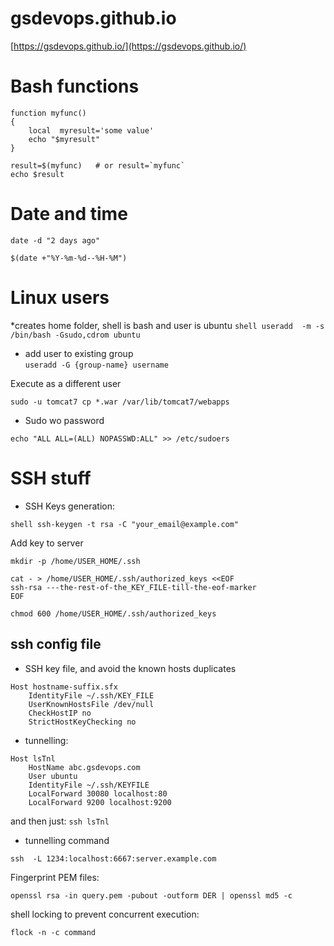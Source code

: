 # gsdevops.github.io
[https://gsdevops.github.io/](https://gsdevops.github.io/)


# Bash functions 

```shell
function myfunc() 
{ 
    local  myresult='some value' 
    echo "$myresult" 
} 
 
result=$(myfunc)   # or result=`myfunc` 
echo $result 

```

# Date and time
```shell
date -d "2 days ago" 

$(date +"%Y-%m-%d--%H-%M") 
```

# Linux users 
*creates home folder, shell is bash and user is ubuntu 
```shell useradd  -m -s /bin/bash -Gsudo,cdrom ubuntu```   
* add user to existing group  
```useradd -G {group-name} username``` 

Execute as a different user 

```
sudo -u tomcat7 cp *.war /var/lib/tomcat7/webapps
```

* Sudo wo password 

```shell 
echo "ALL ALL=(ALL) NOPASSWD:ALL" >> /etc/sudoers
```  
 
 
# SSH stuff  

* SSH Keys generation: 

``` shell ssh-keygen -t rsa -C "your_email@example.com" ``` 

 

Add key to server 
```shell
mkdir -p /home/USER_HOME/.ssh 

cat - > /home/USER_HOME/.ssh/authorized_keys <<EOF 
ssh-rsa ---the-rest-of-the_KEY_FILE-till-the-eof-marker 
EOF 

chmod 600 /home/USER_HOME/.ssh/authorized_keys 
```

## ssh config file  
* SSH key file, and avoid the known hosts duplicates 
```shell 
Host hostname-suffix.sfx
    IdentityFile ~/.ssh/KEY_FILE
    UserKnownHostsFile /dev/null
    CheckHostIP no
    StrictHostKeyChecking no
```
* tunnelling:  
```shell
Host lsTnl
    HostName abc.gsdevops.com
    User ubuntu
    IdentityFile ~/.ssh/KEYFILE 
    LocalForward 30080 localhost:80
    LocalForward 9200 localhost:9200
```
and then just:
`ssh lsTnl`


* tunnelling command 

``` shell  
ssh  -L 1234:localhost:6667:server.example.com
``` 

 

Fingerprint PEM files: 

```
openssl rsa -in query.pem -pubout -outform DER | openssl md5 -c
```

shell locking to prevent concurrent execution:
```shell 
flock -n -c command
```  

 

